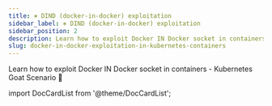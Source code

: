 ```yaml
---
title: ⎈ DIND (docker-in-docker) exploitation
sidebar_label: ⎈ DIND (docker-in-docker) exploitation
sidebar_position: 2
description: Learn how to exploit Docker IN Docker socket in containers - Kubernetes Goat Scenario 🚀
slug: docker-in-docker-exploitation-in-kubernetes-containers
---
```


Learn how to exploit Docker IN Docker socket in containers - Kubernetes Goat Scenario 🚀

import DocCardList from '@theme/DocCardList';

<DocCardList />
